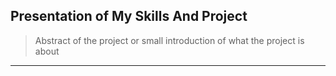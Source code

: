 ## Presentation of My Skills And Project
> Abstract of the project or small introduction of what the project is about
<hr>